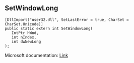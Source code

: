 ## SetWindowLong

```
[DllImport("user32.dll", SetLastError = true, CharSet = CharSet.Unicode)]
public static extern int SetWindowLong(
   IntPtr hWnd,
   int nIndex,
   int dwNewLong
);
```

Microsoft documentation: [Link](https://docs.microsoft.com/en-us/windows/win32/api/winuser/nf-winuser-setwindowlongw)
